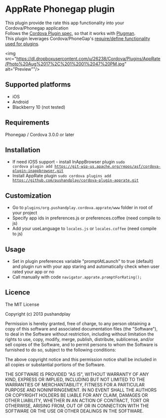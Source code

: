 # AppRate Phonegap plugin #

This plugin provide the rate this app functionality into your Cordova/Phonegap application<br>
Follows the [Cordova Plugin spec](http://docs.phonegap.com/en/3.0.0rc1/guide_plugins_plugin_spec.md.html#Plugin%20Specification), so that it works with [Plugman](https://github.com/apache/cordova-plugman).<br>
This plugin leverages Cordova/PhoneGap's [require/define functionality used for plugins](http://simonmacdonald.blogspot.ca/2012/08/so-you-wanna-write-phonegap-200-android.html).<br>

<img src="https://dl.dropboxusercontent.com/u/26238/Cordova/Plugins/AppRate/Photo%20Aug%2017%2C%201%2001%2047%20PM.jpg" alt="Preview""/>

## Supported platforms ##

+	iOS
+	Android
+	Blackberry 10 (not tested)

## Requirements ##

Phonegap / Cordova 3.0.0 or later

## Installation ##

+	If need iOS5 support - install InAppBrowser plugin <code>sudo cordova plugin add https://git-wip-us.apache.org/repos/asf/cordova-plugin-inappbrowser.git</code>
+	Install AppRate plugin <code>sudo cordova plugins add https://github.com/pushandplay/cordova-plugin-apprate.git</code>

## Customization ##

+	Go to <code>plugins/org.pushandplay.cordova.apprate/www</code> folder in root of your project
+	Specify app ids in preferences.js or preferences.coffee (need compile to js)
+	Add your useLanguage to <code>locales.js</code> or <code>locales.coffee</code> (need compile to js)

## Usage ##

+	Set in plugin preferences variable "promptAtLaunch" to true (default) and plugin run with your app staring and automatically check when user rated your app or no
+	Call manually with code <code>navigator.apprate.promptForRating();</code>

## Licence ##

The MIT License

Copyright (c) 2013 pushandplay

Permission is hereby granted, free of charge, to any person obtaining a copy of this software and associated documentation files (the "Software"), to deal in the Software without restriction, including without limitation the rights to use, copy, modify, merge, publish, distribute, sublicense, and/or sell copies of the Software, and to permit persons to whom the Software is furnished to do so, subject to the following conditions:

The above copyright notice and this permission notice shall be included in all copies or substantial portions of the Software.

THE SOFTWARE IS PROVIDED "AS IS", WITHOUT WARRANTY OF ANY KIND, EXPRESS OR IMPLIED, INCLUDING BUT NOT LIMITED TO THE WARRANTIES OF MERCHANTABILITY, FITNESS FOR A PARTICULAR PURPOSE AND NONINFRINGEMENT. IN NO EVENT SHALL THE AUTHORS OR COPYRIGHT HOLDERS BE LIABLE FOR ANY CLAIM, DAMAGES OR OTHER LIABILITY, WHETHER IN AN ACTION OF CONTRACT, TORT OR OTHERWISE, ARISING FROM, OUT OF OR IN CONNECTION WITH THE SOFTWARE OR THE USE OR OTHER DEALINGS IN THE SOFTWARE.
